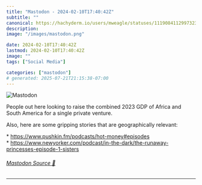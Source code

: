 ```yaml
---
title: "Mastodon - 2024-02-10T17:40:42Z"
subtitle: ""
canonical: https://hachyderm.io/users/mweagle/statuses/111908411299732379
description:
image: "/images/mastodon.png"

date: 2024-02-10T17:40:42Z
lastmod: 2024-02-10T17:40:42Z
image: ""
tags: ["Social Media"]

categories: ["mastodon"]
# generated: 2025-07-21T21:15:38-07:00
---
```

![Mastodon](/images/mastodon.png)

<p>People out here looking to raise the combined 2023 GDP of Africa and South America for a single private venture.</p><p>Also, here are some gripping stories that are geographically relevant: </p><p>* <a href="https://www.pushkin.fm/podcasts/hot-money#episodes" target="_blank" rel="nofollow noopener noreferrer" translate="no"><span class="invisible">https://www.</span><span class="ellipsis">pushkin.fm/podcasts/hot-money#</span><span class="invisible">episodes</span></a><br />* <a href="https://www.newyorker.com/podcast/in-the-dark/the-runaway-princesses-episode-1-sisters" target="_blank" rel="nofollow noopener noreferrer" translate="no"><span class="invisible">https://www.</span><span class="ellipsis">newyorker.com/podcast/in-the-d</span><span class="invisible">ark/the-runaway-princesses-episode-1-sisters</span></a></p>


###### [Mastodon Source 🐘](https://hachyderm.io/@mweagle/111908411299732379)

___

